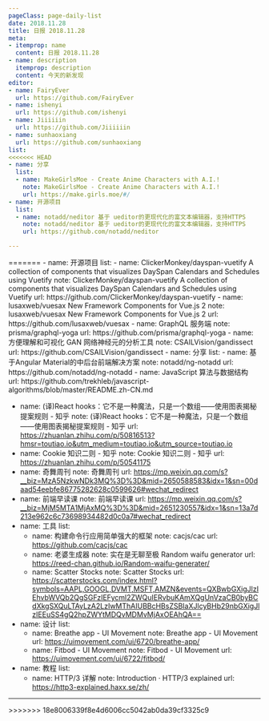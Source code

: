 ```yaml
---
pageClass: page-daily-list
date: 2018.11.28
title: 日报 2018.11.28
meta:
- itemprop: name
  content: 日报 2018.11.28
- name: description
  itemprop: description
  content: 今天的新发现
editor:
- name: FairyEver
  url: https://github.com/FairyEver
- name: ishenyi
  url: https://github.com/ishenyi
- name: Jiiiiiin
  url: https://github.com/Jiiiiiin
- name: sunhaoxiang
  url: https://github.com/sunhaoxiang
list:
<<<<<<< HEAD
- name: 分享
  list:
  - name: MakeGirlsMoe - Create Anime Characters with A.I.!
    note: MakeGirlsMoe - Create Anime Characters with A.I.!
    url: https://make.girls.moe/#/
- name: 开源项目
  list:
  - name: notadd/neditor 基于 ueditor的更现代化的富文本编辑器，支持HTTPS
    note: notadd/neditor 基于 ueditor的更现代化的富文本编辑器，支持HTTPS
    url: https://github.com/notadd/neditor

---
```


<daily-list v-bind="$page.frontmatter"/>
=======
- name: 开源项目
  list:
  - name: ClickerMonkey/dayspan-vuetify A collection of components that visualizes DaySpan Calendars and Schedules using Vuetify
    note: ClickerMonkey/dayspan-vuetify A collection of components that visualizes DaySpan Calendars and Schedules using Vuetify
    url: https://github.com/ClickerMonkey/dayspan-vuetify
  - name: lusaxweb/vuesax New Framework Components for Vue.js 2
    note: lusaxweb/vuesax New Framework Components for Vue.js 2
    url: https://github.com/lusaxweb/vuesax
  - name: GraphQL 服务端
    note: prisma/graphql-yoga
    url: https://github.com/prisma/graphql-yoga
  - name: 方便理解和可视化 GAN 网络神经元的分析工具 
    note: CSAILVision/gandissect
    url: https://github.com/CSAILVision/gandissect
- name: 分享
  list:
  - name: 基于Angular Material的中后台前端解决方案
    note: notadd/ng-notadd
    url: https://github.com/notadd/ng-notadd
  - name: JavaScript 算法与数据结构
    url: https://github.com/trekhleb/javascript-algorithms/blob/master/README.zh-CN.md

  - name: (译)React hooks：它不是一种魔法，只是一个数组——使用图表揭秘提案规则 - 知乎
    note: (译)React hooks：它不是一种魔法，只是一个数组——使用图表揭秘提案规则 - 知乎
    url: https://zhuanlan.zhihu.com/p/50816513?hmsr=toutiao.io&utm_medium=toutiao.io&utm_source=toutiao.io
  - name: Cookie 知识二则 - 知乎
    note: Cookie 知识二则 - 知乎
    url: https://zhuanlan.zhihu.com/p/50541175
  - name: 奇舞周刊
    note: 奇舞周刊
    url: https://mp.weixin.qq.com/s?__biz=MzA5NzkwNDk3MQ%3D%3D&mid=2650588583&idx=1&sn=00daad54eebfe86775282628c0599626#wechat_redirect
  - name: 前端早读课
    note: 前端早读课
    url: https://mp.weixin.qq.com/s?__biz=MjM5MTA1MjAxMQ%3D%3D&mid=2651230557&idx=1&sn=13a7d213e962c6c73698934482d0c0a7#wechat_redirect
- name: 工具
  list:
  - name: 构建命令行应用简单强大的框架
    note: cacjs/cac
    url: https://github.com/cacjs/cac
  - name: 老婆生成器
    note: 实在是无聊至极 Random waifu generator
    url: https://reed-chan.github.io/Random-waifu-generater/
  - name: Scatter Stocks
    note: Scatter Stocks
    url: https://scatterstocks.com/index.html?symbols=AAPL,GOOGL,DVMT,MSFT,AMZN&events=QXBwbGXigJlzIEhvbWVQb2QgSGFzIEFycml2ZWQuIERvbuKAmXQgUnVzaCB0byBCdXkgSXQuLTAyLzA2LzIwMThAIUBBcHBsZSBIaXJlcyBHb29nbGXigJlzIEEuSS4gQ2hpZWYtMDQvMDMvMjAxOEAhQA==
- name: 设计
  list:
  - name: Breathe app - UI Movement
    note: Breathe app - UI Movement
    url: https://uimovement.com/ui/6720/breathe-app/
  - name: Fitbod - UI Movement
    note: Fitbod - UI Movement
    url: https://uimovement.com/ui/6722/fitbod/
- name: 教程
  list:
  - name: HTTP/3 详解
    note: Introduction · HTTP/3 explained
    url: https://http3-explained.haxx.se/zh/

---

<daily-list v-bind="$page.frontmatter"/>
>>>>>>> 18e8006339f8e4d6006cc5042ab0da39cf3325c9
